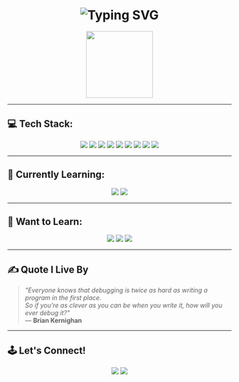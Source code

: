 <h1 align="center">
  <img src="https://readme-typing-svg.herokuapp.com?font=JetBrains+Mono&size=30&duration=3000&pause=1000&center=true&width=800&lines=Hi+there!+I'm+Aymeric+%F0%9F%91%8B;Creative+Developer+%7C+Tech+Tinkerer+%F0%9F%94%A5;Lover+of+Code+%26+Hardware+Hacking+%F0%9F%9A%80" alt="Typing SVG" />
</h1>

<p align="center">
  <img src="https://64.media.tumblr.com/a68eb89e5f8dacb2ee231e670530750a/tumblr_inline_po5wowmIzp1wuj82d_500.gifv" width="150" />
</p>

---

## 💻 Tech Stack:

<p align="center">
  <img src="https://img.shields.io/badge/HTML5-E34F26?style=for-the-badge&logo=html5&logoColor=white"/>
  <img src="https://img.shields.io/badge/CSS3-1572B6?style=for-the-badge&logo=css3&logoColor=white"/>
  <img src="https://img.shields.io/badge/JavaScript-F7DF1E?style=for-the-badge&logo=javascript&logoColor=black"/>
  <img src="https://img.shields.io/badge/Vue.js-35495E?style=for-the-badge&logo=vue.js&logoColor=4FC08D"/>
  <img src="https://img.shields.io/badge/Three.js-000000?style=for-the-badge&logo=three.js&logoColor=white"/>
  <img src="https://img.shields.io/badge/React-20232A?style=for-the-badge&logo=react&logoColor=61DAFB"/>
  <img src="https://img.shields.io/badge/Python-3776AB?style=for-the-badge&logo=python&logoColor=white"/>
  <img src="https://img.shields.io/badge/Java-ED8B00?style=for-the-badge&logo=java&logoColor=white"/>
  <img src="https://img.shields.io/badge/Arduino-00979D?style=for-the-badge&logo=arduino&logoColor=white"/>
</p>

---

## 📝 Currently Learning:

<p align="center">
  <img src="https://img.shields.io/badge/C++-00599C?style=for-the-badge&logo=c%2b%2b&logoColor=white"/>
  <img src="https://img.shields.io/badge/Java-ED8B00?style=for-the-badge&logo=java&logoColor=white"/>
</p>

---

## 🤔 Want to Learn:

<p align="center">
  <img src="https://img.shields.io/badge/C-A8B9CC?style=for-the-badge&logo=c&logoColor=white"/>
  <img src="https://img.shields.io/badge/Assembly-555555?style=for-the-badge&logo=assemblyscript&logoColor=white"/>
  <img src="https://img.shields.io/badge/Node.js-339933?style=for-the-badge&logo=nodedotjs&logoColor=white"/>
</p>


---

## ✍️ Quote I Live By

> *"Everyone knows that debugging is twice as hard as writing a program in the first place.  
So if you’re as clever as you can be when you write it, how will you ever debug it?"*  
> — **Brian Kernighan**

---

## 🕹️ Let's Connect!

<p align="center">
  <a href="https://github.com/ayxxxxx"><img src="https://img.shields.io/badge/GitHub-%2312100E.svg?&style=for-the-badge&logo=github&logoColor=white"/></a>
  <a href="https://namemc.com/profile/ayxxxxx"><img src="https://img.shields.io/badge/NameMC-%23000000.svg?&style=for-the-badge&logo=minecraft&logoColor=white"/></a>
  <!-- Add more links like Discord, LinkedIn, or a personal website if you'd like -->
</p>
